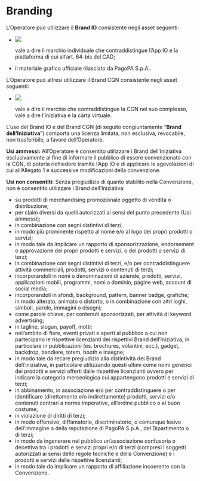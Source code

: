 # Branding

L’Operatore può utilizzare il **Brand IO** consistente negli asset seguenti:&#x20;

*   ![](.gitbook/assets/io\_brand.png)

    vale a dire il marchio individuale che contraddistingue l’App IO e la piattaforma di cui all’art. 64-bis del CAD;&#x20;
* il materiale grafico ufficiale rilasciato da PagoPA S.p.A..

L’Operatore può altresì utilizzare il Brand CGN consistente negli asset seguenti:

*   ![](.gitbook/assets/carta\_giovani\_nazionale.png)&#x20;

    vale a dire il marchio che contraddistingue la CGN nel suo complesso, vale a dire l’iniziativa e la carta virtuale.&#x20;

L’uso del Brand IO e del Brand CGN (di seguito congiuntamente “**Brand dell’Iniziativa**”) comporta una licenza limitata, non esclusiva, revocabile, non trasferibile, a favore dell’Operatore.&#x20;

**Usi ammessi:** All’Operatore è consentito utilizzare i Brand dell’Iniziativa esclusivamente al fine di informare il pubblico di essere convenzionato con la CGN, di poterla richiedere tramite l’App IO e di applicare le agevolazioni di cui all’Allegato 1 e successive modificazioni della convenzione.&#x20;

**Usi non consentiti:** Senza pregiudizio di quanto stabilito nella Convenzione, non è consentito utilizzare i Brand dell’Iniziativa:&#x20;

* su prodotti di merchandising promozionale oggetto di vendita o distribuzione;&#x20;
* per claim diversi da quelli autorizzati ai sensi del punto precedente (Usi ammessi);&#x20;
* in combinazione con segni distintivi di terzi;&#x20;
* in modo più prominente rispetto al nome e/o al logo dei propri prodotti o servizi;&#x20;
* in modo tale da implicare un rapporto di sponsorizzazione, endorsement o approvazione dei propri prodotti e servizi, o dei prodotti o servizi di terzi;&#x20;
* in combinazione con segni distintivi di terzi, e/o per contraddistinguere attività commerciali, prodotti, servizi o contenuti di terzi;&#x20;
* incorporandoli in nomi o denominazioni di aziende, prodotti, servizi, applicazioni mobili, programmi, nomi a dominio, pagine web, account di social media;&#x20;
* incorporandoli in sfondi, background, pattern, banner badge, grafiche; in modo alterato, animato o distorto, o in combinazione con altri loghi, simboli, parole, immagini o disegni;&#x20;
* come parole chiave, per contenuti sponsorizzati, per attività di keyword advertising;&#x20;
* in tagline, slogan, payoff, motti;&#x20;
* nell’ambito di fiere, eventi privati e aperti al pubblico a cui non partecipano le rispettive licenzianti dei rispettivi Brand dell’Iniziativa, in particolare in pubblicazioni (es. brochures, volantini, ecc.), gadget, backdrop, bandiere, totem, booth e insegne;&#x20;
* in modo tale da recare pregiudizio alla distintività dei Brand dell’iniziativa, in particolare utilizzando questi ultimi come nomi generici dei prodotti e servizi offerti dalle rispettive licenzianti ovvero per indicare la categoria merceologica cui appartengono prodotti e servizi di terzi;&#x20;
* in abbinamento, in associazione e/o per contraddistinguere o per identificare (direttamente e/o indirettamente) prodotti, servizi e/o contenuti contrari a norme imperative, all’ordine pubblico o al buon costume;
* &#x20;in violazione di diritti di terzi;&#x20;
* in modo offensivo, diffamatorio, discriminatorio, o comunque lesivo dell’immagine o della reputazione di PagoPA S.p.A., del Dipartimento o di terzi;&#x20;
* in modo da ingenerare nel pubblico un’associazione confusoria o decettiva tra i prodotti e servizi propri e/o di terzi (compresi i soggetti autorizzati ai sensi delle regole tecniche e della Convenzione) e i prodotti e servizi delle rispettive licenzianti;&#x20;
* in modo tale da implicare un rapporto di affiliazione incoerente con la Convenzione.
